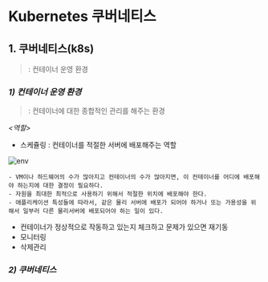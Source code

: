 # Kubernetes 쿠버네티스

## 1. 쿠버네티스(k8s)
> : 컨테이너 운영 환경

### _1) 컨테이너 운영 환경_
> : 컨테이너에 대한 종합적인 관리를 해주는 환경

_<역할>_
* 스케쥴링 : 컨테이너를 적절한 서버에 배포해주는 역할
  
![env](https://t1.daumcdn.net/cfile/tistory/994E433E5AFEF4A222 "컨테이너 스케쥴링")

```
- VM이나 하드웨어의 수가 많아지고 컨테이너의 수가 많아지면, 이 컨테이너를 어디에 배포해야 하는지에 대한 결정이 필요하다.
- 자원을 최대한 최적으로 사용하기 위해서 적절한 위치에 배포해야 한다.
- 애플리케이션 특성들에 따라서, 같은 물리 서버에 배포가 되어야 하거나 또는 가용성을 위해서 일부러 다른 물리서버에 배포되어야 하는 일이 있다.
```
* 컨테이너가 정상적으로 작동하고 있는지 체크하고 문제가 있으면 재기동
* 모니터링
* 삭제관리

### _2) 쿠버네티스_
